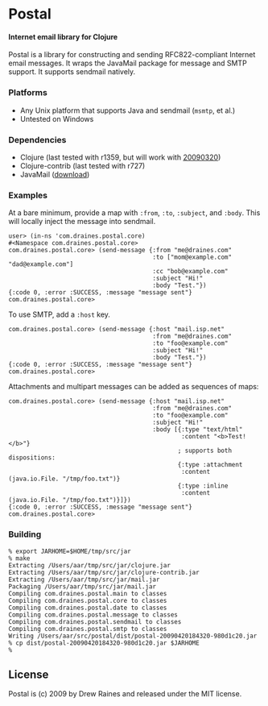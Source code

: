 Postal
=======

#### Internet email library for Clojure

Postal is a library for constructing and sending RFC822-compliant
Internet email messages.  It wraps the JavaMail package for message
and SMTP support.  It supports sendmail natively.

### Platforms

* Any Unix platform that supports Java and sendmail (`msmtp`, et al.)
* Untested on Windows

### Dependencies

* Clojure (last tested with r1359, but will work with [20090320](http://clojure.googlecode.com/files/clojure_20090320.zip))
* Clojure-contrib (last tested with r727)
* JavaMail ([download](http://draines.com/dist/mail-1.4.2.jar))

### Examples

At a bare minimum, provide a map with `:from`, `:to`, `:subject`, and `:body`.
This will locally inject the message into sendmail.

    user> (in-ns 'com.draines.postal.core)
    #<Namespace com.draines.postal.core>
    com.draines.postal.core> (send-message {:from "me@draines.com"
                                            :to ["mom@example.com" "dad@example.com"]
                                            :cc "bob@example.com"
                                            :subject "Hi!"
                                            :body "Test."})
    {:code 0, :error :SUCCESS, :message "message sent"}
    com.draines.postal.core> 

To use SMTP, add a `:host` key.

    com.draines.postal.core> (send-message {:host "mail.isp.net"
                                            :from "me@draines.com"
                                            :to "foo@example.com"
                                            :subject "Hi!"
                                            :body "Test."})
    {:code 0, :error :SUCCESS, :message "message sent"}
    com.draines.postal.core> 

Attachments and multipart messages can be added as sequences of maps:

    com.draines.postal.core> (send-message {:host "mail.isp.net"
                                            :from "me@draines.com"
                                            :to "foo@example.com"
                                            :subject "Hi!"
                                            :body [{:type "text/html"
                                                    :content "<b>Test!</b>"}
                                                   ; supports both dispositions:
                                                   {:type :attachment
                                                    :content (java.io.File. "/tmp/foo.txt")}
                                                   {:type :inline
                                                    :content (java.io.File. "/tmp/foo.txt")}]})
    {:code 0, :error :SUCCESS, :message "message sent"}
    com.draines.postal.core>


### Building

    % export JARHOME=$HOME/tmp/src/jar
    % make
    Extracting /Users/aar/tmp/src/jar/clojure.jar
    Extracting /Users/aar/tmp/src/jar/clojure-contrib.jar
    Extracting /Users/aar/tmp/src/jar/mail.jar
    Packaging /Users/aar/tmp/src/jar/mail.jar
    Compiling com.draines.postal.main to classes
    Compiling com.draines.postal.core to classes
    Compiling com.draines.postal.date to classes
    Compiling com.draines.postal.message to classes
    Compiling com.draines.postal.sendmail to classes
    Compiling com.draines.postal.smtp to classes
    Writing /Users/aar/src/postal/dist/postal-20090420184320-980d1c20.jar
    % cp dist/postal-20090420184320-980d1c20.jar $JARHOME
    %

## License

Postal is (c) 2009 by Drew Raines and released under the MIT license.
